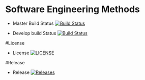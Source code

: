 # Software Engineering Methods

- Master Build Status [![Build Status](https://travis-ci.com/rosco8/Lab.svg?token=kp4hzApjYYMN8qiDXC8y&branch=master)](https://travis-ci.com/rosco8/Lab)

- Develop build Status [![Build Status](https://travis-ci.com/rosco8/Lab.svg?token=kp4hzApjYYMN8qiDXC8y&branch=develop)](https://travis-ci.com/rosco8/Lab)


#License 

- License [![LICENSE](https://img.shields.io/github/license/rosco8/sem.svg?style=flat-square)](https://github.com/rosco8/sem/blob/master/LICENSE)


#Release

- Release [![Releases](https://img.shields.io/github/release/rosco8/sem/all.svg?style=flat-square)](https://github.com/rosco8/sem/releases)
